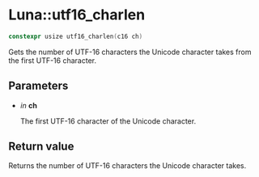 # Luna::utf16_charlen

```c++
constexpr usize utf16_charlen(c16 ch)
```

Gets the number of UTF-16 characters the Unicode character takes from the first UTF-16 character. 



## Parameters
* *in* **ch**

    The first UTF-16 character of the Unicode character. 

## Return value
Returns the number of UTF-16 characters the Unicode character takes. 

